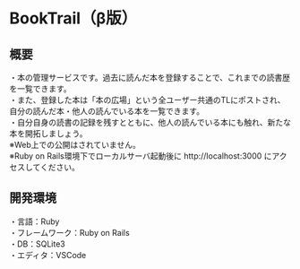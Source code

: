 BookTrail（β版）
====
## 概要
・本の管理サービスです。過去に読んだ本を登録することで、これまでの読書歴を一覧できます。<br>
・また、登録した本は「本の広場」という全ユーザー共通のTLにポストされ、自分の読んだ本・他人の読んでいる本を一覧できます。<br>
・自分自身の読書の記録を残すとともに、他人の読んでいる本にも触れ、新たな本を開拓しましょう。<br>
※Web上での公開はされていません。<br>
※Ruby on Rails環境下でローカルサーバ起動後に http://localhost:3000 にアクセスしてください。
 
## 開発環境
・言語：Ruby<br>
・フレームワーク：Ruby on Rails<br>
・DB：SQLite3<br>
・エディタ：VSCode<br>

